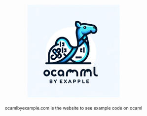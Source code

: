 <h1 align="center">
  <img alt="logo" src="https://raw.githubusercontent.com/ocamlbyexample/ocamlbyexample/main/ocamlbyexample.webp" width="300"/>
</h1>

<p align="center">
  ocamlbyexample.com is the website to see example code on ocaml
</p>
